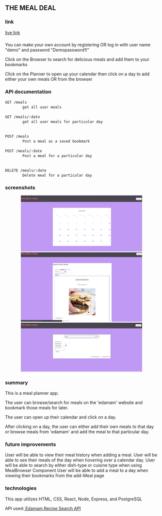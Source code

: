 ## THE MEAL DEAL

### link 
<a href="https://eemontemayor-meal-planner-app.now.sh/">live link </a>


###

You can make your own account by registering OR log in with user name "demo" and password "Demopassword1!"
          
Click on the Browser to search for delicious meals and add them to your bookmarks
         
Click on the Planner to open up your calendar then click on a day to add either your own meals OR from the browser
        

### API documentation
    
    GET /meals    
            get all user meals

    GET /meals/:date
            get all user meals for particular day


    POST /meals
            Post a meal as a saved bookmark

    POST /meals/:date
            Post a meal for a particular day


    DELETE /meals/:date
            Delete meal for a particular day


### screenshots
<div align='center'>
    <img src="./appPics/calendar.png" width="400px"/> 
</div>
<div align='center'>
    <img src="./appPics/browseMeals.png" width="400px"/> 
</div>
<div align='center'>
    <img src="./appPics/addMeal.png" width="400px"/> 
</div>


### summary
This is a meal planner app.
    
The user can browse/search for meals on the 'edamam' website 
and bookmark those meals for later.

The user can open up their calendar and click on a day.

After clicking on a day, the user can either add their own 
meals to that day or browse meals from 'edamam' and add the
meal to that particular day.



### future improvements
User will be able to view their meal history when adding a meal.
User will be able to see their meals of the day when hovering over a calendar day.
User will be able to search by either dish-type or cuisine type when using MealBrowser Component
User will be able to add a meal to a day when viewing their bookmarks from the add-Meal page




### technologies
This app utilizes HTML, CSS, React, Node, Express, and PostgreSQL

API used:<a href="https://developer.edamam.com/edamam-docs-recipe-api">  Edamam Recipe Search API </a>